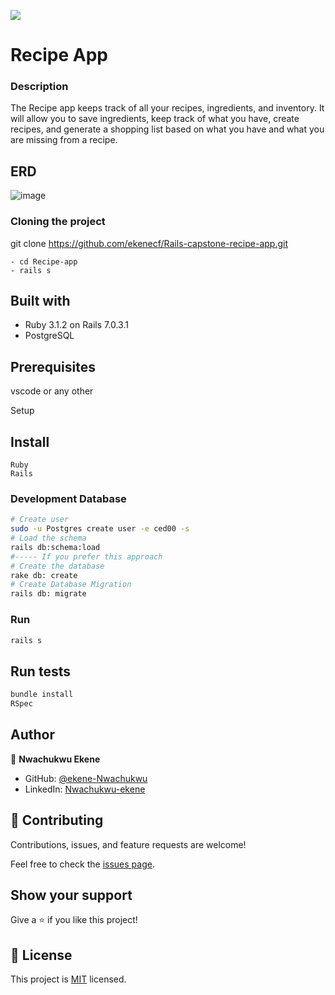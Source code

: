 ![](https://img.shields.io/badge/Microverse-blueviolet)
# Recipe App

### Description
The Recipe app keeps track of all your recipes, ingredients, and inventory. It will allow you to save ingredients, keep track of what you have, create recipes, and generate a shopping list based on what you have and what you are missing from a recipe.


## ERD
![image](https://raw.githubusercontent.com/microverseinc/curriculum-rails/main/recipe-app/images/recipe_erd_2_members.png?token=GHSAT0AAAAAABOWCPLA57LZBCWNNJLJ6BIEYXJSSPQ)

### Cloning the project

 git clone https://github.com/ekenecf/Rails-capstone-recipe-app.git <Your-Build-Directory>
``` 
- cd Recipe-app
- rails s
```


## Built with
- Ruby 3.1.2 on Rails 7.0.3.1
- PostgreSQL

## Prerequisites

vscode or any other

Setup
## Install
    Ruby
    Rails

### Development Database

```sh
# Create user
sudo -u Postgres create user -e ced00 -s
# Load the schema
rails db:schema:load
#----- If you prefer this approach
# Create the database
rake db: create
# Create Database Migration
rails db: migrate
```
### Run

```sh
rails s
```

## Run tests
```sh
bundle install
RSpec
```

## Author

👤 **Nwachukwu Ekene**

- GitHub: [@ekene-Nwachukwu](https://github.com/ekenecf)
- LinkedIn: [Nwachukwu-ekene](https://www.linkedin.com/in/nwachukwuekene/)

## 🤝 Contributing

Contributions, issues, and feature requests are welcome!

Feel free to check the [issues page](https://github.com/ekenecf/Rails-capstone-recipe-app/issues).

## Show your support

Give a ⭐️ if you like this project!

## 📝 License

This project is [MIT](./MIT.md) licensed.
